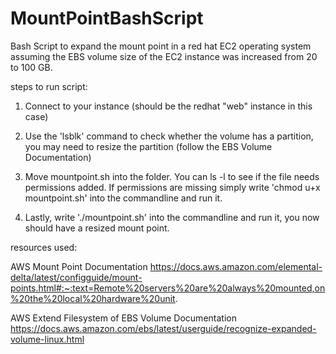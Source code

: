 # MountPointBashScript
Bash Script to expand the mount point in a red hat EC2 operating system assuming the EBS volume size of the EC2 instance was increased from 20 to 100 GB.

steps to run script:

1. Connect to your instance (should be the redhat "web" instance in this case)

2. Use the 'lsblk' command to check whether the volume has a partition, 
    you may need to resize the partition (follow the EBS Volume Documentation)

3. Move mountpoint.sh into the folder. You can ls -l to see if the file needs permissions added.
    If permissions are missing simply write 'chmod u+x mountpoint.sh' into the commandline and run it.

4. Lastly, write './mountpoint.sh' into the commandline and run it, you now should have a resized mount point.




resources used:

AWS Mount Point Documentation
https://docs.aws.amazon.com/elemental-delta/latest/configguide/mount-points.html#:~:text=Remote%20servers%20are%20always%20mounted,on%20the%20local%20hardware%20unit.


AWS Extend Filesystem of EBS Volume Documentation
https://docs.aws.amazon.com/ebs/latest/userguide/recognize-expanded-volume-linux.html